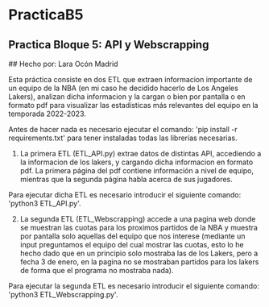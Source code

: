 # PracticaB5
## Practica Bloque 5: API y Webscrapping
## Hecho por: Lara Ocón Madrid

Esta práctica consiste en dos ETL que extraen informacion importante de un equipo de la NBA (en mi caso he decidido hacerlo de Los Angeles Lakers), analizan dicha informacion y la cargan o bien por pantalla o en formato pdf para visualizar las estadísticas más relevantes del equipo en la temporada 2022-2023.

Antes de hacer nada es necesario ejecutar el comando: 'pip install -r requirements.txt' para tener instaladas todas las librerías necesarias.

1) La primera ETL (ETL_API.py) extrae datos de distintas API, accediendo a la informacion de los lakers, y cargando dicha informacion en formato pdf. La primera página del pdf contiene información a nivel de equipo, mientras que la segunda página habla acerca de sus jugadores.

Para ejecutar dicha ETL es necesario introducir el siguiente comando: 'python3 ETL_API.py'.

2) La segunda ETL (ETL_Webscrapping) accede a una pagina web donde se muestran las cuotas para los proximos partidos de la NBA y muestra por pantalla solo aquellas del equipo que nos interese (mediante un input preguntamos el equipo del cual mostrar las cuotas, esto lo he hecho dado que en un principio solo mostraba las de los Lakers, pero a fecha 3 de enero, en la pagina no se mostraban partidos para los lakers de forma que el programa no mostraba nada).

Para ejecutar la segunda ETL es necesario introducir el siguiente comando: 'python3 ETL_Webscrapping.py'.


